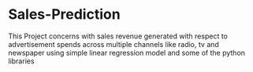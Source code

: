 # Sales-Prediction
This Project concerns with sales revenue generated with respect to advertisement spends across multiple channels like radio, tv and newspaper using simple linear regression model and some of the python libraries
